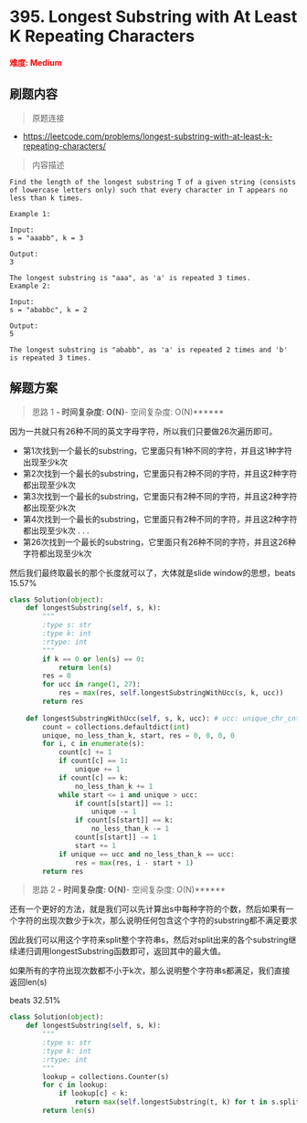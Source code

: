# 395. Longest Substring with At Least K Repeating Characters

**<font color=red>难度: Medium</font>**

## 刷题内容

> 原题连接

* https://leetcode.com/problems/longest-substring-with-at-least-k-repeating-characters/

> 内容描述

```
Find the length of the longest substring T of a given string (consists of lowercase letters only) such that every character in T appears no less than k times.

Example 1:

Input:
s = "aaabb", k = 3

Output:
3

The longest substring is "aaa", as 'a' is repeated 3 times.
Example 2:

Input:
s = "ababbc", k = 2

Output:
5

The longest substring is "ababb", as 'a' is repeated 2 times and 'b' is repeated 3 times.
```

## 解题方案

> 思路 1
******- 时间复杂度: O(N)******- 空间复杂度: O(N)******


因为一共就只有26种不同的英文字母字符，所以我们只要做26次遍历即可。
- 第1次找到一个最长的substring，它里面只有1种不同的字符，并且这1种字符出现至少k次
- 第2次找到一个最长的substring，它里面只有2种不同的字符，并且这2种字符都出现至少k次
- 第3次找到一个最长的substring，它里面只有2种不同的字符，并且这2种字符都出现至少k次
- 第4次找到一个最长的substring，它里面只有2种不同的字符，并且这2种字符都出现至少k次
.
.
.
- 第26次找到一个最长的substring，它里面只有26种不同的字符，并且这26种字符都出现至少k次

然后我们最终取最长的那个长度就可以了，大体就是slide window的思想，beats 15.57%

```python
class Solution(object):
    def longestSubstring(self, s, k):
        """
        :type s: str
        :type k: int
        :rtype: int
        """
        if k == 0 or len(s) == 0:
            return len(s)
        res = 0
        for ucc in range(1, 27):
            res = max(res, self.longestSubstringWithUcc(s, k, ucc))
        return res
    
    def longestSubstringWithUcc(self, s, k, ucc): # ucc: unique_chr_cnt
        count = collections.defaultdict(int)
        unique, no_less_than_k, start, res = 0, 0, 0, 0
        for i, c in enumerate(s):
            count[c] += 1
            if count[c] == 1:
                unique += 1
            if count[c] == k:
                no_less_than_k += 1
            while start <= i and unique > ucc:
                if count[s[start]] == 1:
                    unique -= 1
                if count[s[start]] == k:
                    no_less_than_k -= 1
                count[s[start]] -= 1
                start += 1
            if unique == ucc and no_less_than_k == ucc:
                res = max(res, i - start + 1)
        return res
```




> 思路 2
******- 时间复杂度: O(N)******- 空间复杂度: O(N)******

还有一个更好的方法，就是我们可以先计算出s中每种字符的个数，然后如果有一个字符的出现次数少于k次，那么说明任何包含这个字符的substring都不满足要求

因此我们可以用这个字符来split整个字符串s，然后对split出来的各个substring继续递归调用longestSubstring函数即可，返回其中的最大值。

如果所有的字符出现次数都不小于k次，那么说明整个字符串s都满足，我们直接返回len(s)

beats 32.51%

```python
class Solution(object):
    def longestSubstring(self, s, k):
        """
        :type s: str
        :type k: int
        :rtype: int
        """
        lookup = collections.Counter(s)
        for c in lookup:
            if lookup[c] < k:
                return max(self.longestSubstring(t, k) for t in s.split(c))
        return len(s)
```






























